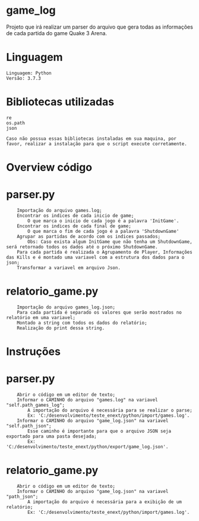 # game_log
Projeto que irá realizar um parser do arquivo que gera todas as informações de cada partida do game Quake 3 Arena.

# Linguagem

	Linguagem: Python
	Versão: 3.7.3

# Bibliotecas utilizadas
	re
	os.path
	json

	Caso não possua essas bibliotecas instaladas em sua maquina, por favor, realizar a instalação para que o script execute corretamente.

# Overview código
#  parser.py
		Importação do arquivo games.log;
		Encontrar os indices de cada inicio de game;
			O que marca o inicio de cada jogo é a palavra 'InitGame'.
		Encontrar os indices de cada final de game;
			O que marca o fim de cada jogo é a palavra 'ShutdownGame'
		Agrupar as partidas de acordo com os indices passados;
			Obs: Caso exista algum InitGame que não tenha um ShutdownGame, será retornado todos os dados até o próximo ShutdownGame. 
		Para cada partida é realizada o Agrupamento de Player, Informações das Kills e é montado uma variavel com a estrutura dos dados para o json;
		Transformar a variavel em arquivo Json.

# relatorio_game.py
		Importação do arquivo games_log.json;
		Para cada partida é separado os valores que serão mostrados no relatório em uma variavel;
		Montado a string com todos os dados do relatório;
		Realização do print dessa string.

# Instruções
#  parser.py
		Abrir o código em um editor de texto;
		Informar o CAMINHO do arquivo "games.log" na variavel "self.path_games_log";
			A importação do arquivo é necessária para se realizar o parse;
			Ex: 'C:/desenvolvimento/teste_enext/python/import/games.log'.
		Informar o CAMINHO do arquivo "game_log.json" na variavel "self.path_json";
			Esse caminho é importante para que o arquivo JSON seja exportado para uma pasta desejada;
			Ex: 'C:/desenvolvimento/teste_enext/python/export/game_log.json'.

# relatorio_game.py
		Abrir o código em um editor de texto;
		Informar o CAMINHO do arquivo "game_log.json" na variavel "path_json";
			A importação do arquivo é necessária para a exibição de um relatório;
			Ex: 'C:/desenvolvimento/teste_enext/python/import/games.log'.

